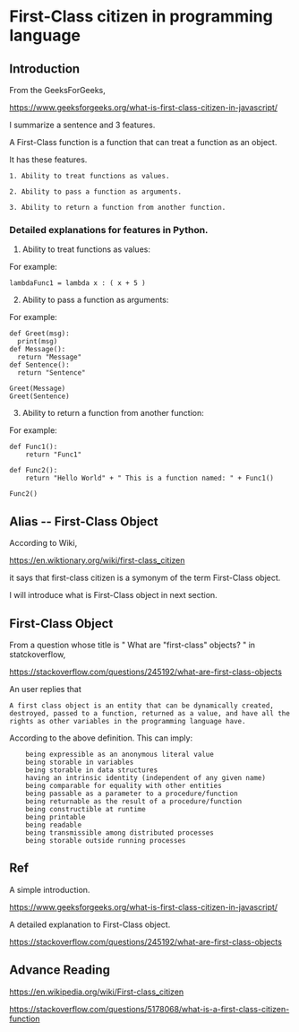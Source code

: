 # First-Class citizen in programming language
## Introduction
From the GeeksForGeeks, 

https://www.geeksforgeeks.org/what-is-first-class-citizen-in-javascript/

I summarize a sentence and 3 features.

A First-Class function is a function that can treat a function as an object.

It has these features.

    1. Ability to treat functions as values.

    2. Ability to pass a function as arguments.

    3. Ability to return a function from another function.

### Detailed explanations for features in Python.
1. Ability to treat functions as values:

For example:

    lambdaFunc1 = lambda x : ( x + 5 )

2. Ability to pass a function as arguments:

For example:

    def Greet(msg):
      print(msg)
    def Message():
      return "Message"
    def Sentence():
      return "Sentence"

    Greet(Message)
    Greet(Sentence)
    
3. Ability to return a function from another function:

For example:

    def Func1():
        return "Func1"

    def Func2():
        return "Hello World" + " This is a function named: " + Func1() 
        
    Func2()

## Alias -- First-Class Object
According to Wiki,

https://en.wiktionary.org/wiki/first-class_citizen

it says that first-class citizen is a symonym of the term First-Class object.

I will introduce what is First-Class object in next section.

## First-Class Object

From a question whose title is " What are "first-class" objects? " in statckoverflow,

https://stackoverflow.com/questions/245192/what-are-first-class-objects

An user replies that

    A first class object is an entity that can be dynamically created, destroyed, passed to a function, returned as a value, and have all the rights as other variables in the programming language have.

According to the above definition. This can imply:

        being expressible as an anonymous literal value
        being storable in variables
        being storable in data structures
        having an intrinsic identity (independent of any given name)
        being comparable for equality with other entities
        being passable as a parameter to a procedure/function
        being returnable as the result of a procedure/function
        being constructible at runtime
        being printable
        being readable
        being transmissible among distributed processes
        being storable outside running processes
## Ref
A simple introduction.

https://www.geeksforgeeks.org/what-is-first-class-citizen-in-javascript/

A detailed explanation to First-Class object.

https://stackoverflow.com/questions/245192/what-are-first-class-objects

## Advance Reading
https://en.wikipedia.org/wiki/First-class_citizen

https://stackoverflow.com/questions/5178068/what-is-a-first-class-citizen-function
